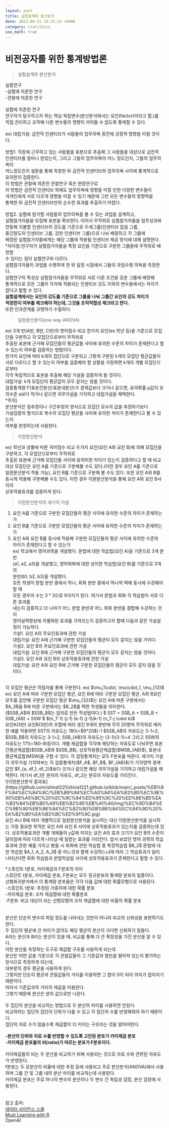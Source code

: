 ```yaml
---
layout: post
title: 실험설계와 분산분석 
date: 2023-08-31 19:21:23 +0900
category: statistics 
use_math: true
---
```

# 비전공자를 위한 통계방법론    
> 실험설계와 분산분석    

실증연구  
-실험에 의존한 연구  
-관찰에 의존한 연구
<br>  
실험에 의존한 연구  
연구자가 탐구하고자 하는 핵심 독립변수(분산분석에서는 요인(factor)이라고 함.)를  
직접 관리하고 조작해 다른 변수들의 영향이 끼어들 수 없도록 통제할 수 있다.
<br>  
ex) 대립가설: 금전적 인센티브가 사람들의 업무의욕 증진에 긍정적 영향을 미칠 것이다.
<br>  
방법1. 직장에 근무하고 있는 사람들을 표본으로 추출해 그 사람들을 대상으로 금전적  
인센티브를 얼마나 받았는지, 그리고 그들의 업무의욕이 어느 정도인지, 그들의 업무의욕이  
어느정도인지 설문을 통해 측정한 뒤 금전적 인센티브와 업무의욕 사이에 통계적으로  
유의한지 검증한다.  
이 방법은 관찰에 의존한 관찰연구 혹은 현장연구로  
이 방법은 금전적 인센티브 외에도 업무의욕에 영향을 미칠 만한 다양한 변수들이  
개개인에게 서로 다르게 영향을 미칠 수 있기 때문에 그런 모든 변수들의 영향력을  
통제한 뒤 금전적 인센티브만의 순수한 효과를 추출하기 어렵다.
<br>  
방법2. 실험에 참가할 사람들의 업무의욕을 볼 수 있는 과업을 설계하고,  
실험참가자들을 모집해 표본을 확보한다. 이어서 무작위로 실험참가자들을 업무성과와  
연동해 지불할 인센티브의 강도를 기준으로 두세그룹(인센티브 없음 그룹,  
중간정도의 인센티브 그룹, 강한 인센티브 그룹)으로 나눠 배정하고 각 그룹에  
배정된 실험참가자들에게는 해당 그룹에 적용될 인센티브 제공 방식에 대해 설명한다.  
*차이점:연구자가 실험참가자들을 특정 요인을 기준으로 구분한 그룹들에 무작위로 배정할  
수 있다는 점이 실험연구와 다르다.  
실험참가자들이 과업을 수행하게 한 뒤 일정 시점에서 그들의 과업수행 의욕을 측정한다.  
실험연구의 특성상 실험참가자들을 무작위로 서로 다른 조건을 갖춘 그룹에 배정해  
통계적으로 모든 그룹이 각각에 적용되는 인센티브 강도 이외의 변수들에서는 차이가  
없다고 말할 수 있다.  
**실험설계에서는 요인의 강도를 기준으로 그룹을 나눠 그룹간 요인의 강도 차이가**  
**적정한지 여부를 체크해야 하는데, 그것을 조작적합성 체크라고 한다.**  
또한 인과관계를 규명하기 수월하다.
<br>  

> 일원분산분석(one way ANOVA)  

ex) 3개 반(A반, B반, C반)의 영어점수 비교
한가지 요인(ex.학년 등)을 기준으로 모집단을 구분하고 각 모집단으로부터 무작위로  
추출된 표본에 근거해 모집단들의 평균값들 사이에 유의한 수준의 차이가 존재한다고 할 수 있는지 여부를 검증하는 방법이다.  
한가지 요인에 따라 k개의 집단으로 구분되고 그렇게 구분된 k개의 모집단 평균값들이  
서로 다르다고 할 수 있는지 여부를 검증해야 할 상황을 가정하면 k개의 개별 모집단으로부터  
각각 독립적으로 표본을 추출해 해당 가설을 검증하게 될 것이다.  
대립가설: k개 모집단의 평균값이 모두 같지는 않을 것이다.  
검증통계량 F(표본간분산/표본내분산)가 경계값보다 크거나 같으면, 유의확률 p값이 
유의수준 a보다 작거나 같으면 귀무가설을 기각하고 대립가설을 채택한다.  
*주의)  
분산분석은 점추정이나 구간추정의 양식으로 모집단 모수의 값을 추정하기보다  
가설검증의 형식으로 복수의 모집단 평균들 사이에 유의한 차이가 존재한다고 볼 수 있는지  
여부를 판정하는데 사용한다.
<br>  

> 이원분산분석  

ex) 학년과 성별에 따른 국어점수 비교
두가지 요인(요인 A와 요인 B)에 의해 모집단을 구분하고, 각 모집단으로부터 무작위로  
추출된 표본에 근거해 모집단들 사이에 유의미한 차이가 있는지 검증하다고 할 때 
비교대상 모집단은 요인 A를 기준으로 구분해볼 수도 있다.(이런 경우 요인 A를 기준으로  
일원분산분석 적용 가능), 요인 B를 기준으로 구분해 볼 수도 있다. 또한 요인 A와 B를  
동시게 적용해 구분해볼 수도 있다. 이런 경우 이원분산분석을 통해 요인 A와 요인 B사이의  
상호작용효과를 검증하게 된다.
<br>  

> 이원분산분석의 세가지 가설   

1. 요인 A를 기준으로 구분한 모집단들의 평균 사이에 유의한 수준의 차이가 존재하는가  
2. 요인 B를 기준으로 구분한 모집단들의 평균 사이에 유의한 수준의 차이가 존재하는가  
3. 요인 A와 요인 B를 동시에 적용해 구분한 모집단들의 평균 사이에 유의한 수준의   
  차이가 존재한다고 할 수 있는가  
ex) 학교에서 영어과목을 개설했다. 문법에 대한 학습법(요인 A)을 기준으로 3개 분반  
(a1, a2, a3)을 개설했고, 영어회화에 대한 상이한 학습법(요인 B)를 기준으로 3개의  
분반(b1, b2, b3)을 개설했다.  
모든 학생이 문법 분반 중에서 하나, 회화 분반 중에서 하나씩 택해 동시에 수강해야할 때  
모든 경우의 수는 $3*3$으로 9가지가 된다. 여기서 문법과 회화 각 학습법이 서로 다른 효과를  
내는지 검증하고 더 나아가 어느 문법 분반과 어느 회화 분반을 결합해 수강하는 것이  
영어실력향상에 차별화된 효과를 가져오는지 검증하고자 할때 다음과 같은 가설설정이 가능하다.  
가설1. 요인 A의 주요인효과에 관한 가설  
대립가설: 요인 A에 근거해 구분한 모집단들의 평균이 모두 같지는 않을 거이다.  
가설2. 요인 B의 주요인효과에 관한 가설  
대립가설: 요인 B에 근거해 구분한 모집단들의 평균이 모두 같지는 않을 것이다.  
가설3. 요인 A와 요인 B의 상호작용효과에 관한 가설  
대립가설: 요안 A와 요인 B에 근거해 구분한 모집단들의 평균이 모두 같지 않을 것이다.
<br>  
각 모집단 평균은 하점자를 통해 구분한다.  
ex) $\mu_1\cdot, \mu\cdot_1, \mu_{12}$  
ex) 요인 A에 따라 구분한 모집단 평균, 요인 B에 따라 구분한 모집단 평균,  
A와 B요인 모두를 감안해 구분한 모집단 평균  
$\mu_{32}$는 요인 A에 따른 구분에서는 $A_3$을 B에 따른 구분에서는 $B_2$를 택한  
학생들을 의미한다.
<br>  
($SSB_A$와 $SSB_B$는 임의로 만든 작성법이다.)  
$  SST = SSB_A + SSB_B + SSB_{AB} + SSW  $  
$(n_T-1) (j-1)   (k-1)  (j-1)(k-1) (n_T-j \cdot k)$
<br>  
요인A(3반) 요인B(3반)의 조합에 따라 생긴 9개의 분반에 각각 20명씩 무작위로 배치한 예를  
적용하면 SST의 자유도는 180(=$9*20$)-1 $SSB_A$의 자유도는 3-1=2,  
$SSB_B$의 자유도는 3-1=2, SSB_{AB}의 자유도는 (3-1)(3-1)=4 그리고  
SSW의 자유도는 171(=180-9)등이다.  
개별 제곱합을 각각에 해당하는 자유도로 나눠주면 표본간평균제곱합($SSB_A$와 $SSB_B$),  
상호작용평균제곱합($MSB_{AB}$), 표본내평균제곱합(MSW)을 구할 수 있다.  
각 검정통계치는 모두 F분포를 따른다.  
세가지 가설 각 귀무가설 기각여부는 각 검증통계치($F_A$, $F_B$, $F_{AB}$)가 기각영역 경계값인 $F_{a, df_1, df_2}$보다  
크거나 같으면 해당 귀무가설을 기각하고 대립가설을 채택한다.  
여기서 df_1은 분자의 자유도, df_2는 분모의 자유도를 가리킨다.
<br>  
![이원분산분석 결과표](https://github.com/shina1221/shina1221.github.io/blob/main/_posts/%EB%8F%84%EC%84%9C/%EB%B9%84%EC%A0%84%EA%B3%B5%EC%9E%90%EB%A5%BC%20%EC%9C%84%ED%95%9C%20%ED%86%B5%EA%B3%84%EB%B0%A9%EB%B2%95%EB%A1%A0/img/%EC%9D%B4%EC%9B%90%EB%B6%84%EC%82%B0%EB%B6%84%EC%84%9D%20%EA%B2%B0%EA%B3%BC%ED%91%9C.jpg)
<br>  
요인 A나 B에 따라 개별적으로 일원분산분석을 실시하는 대신 이원분산분석을 실시하는 가장  
중요한 목적은 요인 A와 요인 B 사이에 상호작용효과가 있는지를 검증하는데 있다.  
상호작용효과란 개별 개체들의 y값에 미치는 요인 A의 효과 크기가 요인 B의 수준이  
달라짐에 따라 다르게 나타날 때 일컫는 효과를 가리킨다.  
앞서 보았던 영어 과목의 학습효과에 관한 예를 가지고 봤을 시 
회화에 관한 학습법 중 특정학습법 $B_2$ 문법에 대한 학습법 $A_1, A_2, A_3$ 중  
어느것과 함께 수강하느냐에 따라 그 학습효과가 달리 나타난다면  
회화 학습법과 문법학습법 사이에 상호작용효과가 존재한다고 말할 수 있다.  

*스튜던트 t분포, 카이제곱과 F분포의 차이  
스튜던트 t분포, 카이제곱 분포, F분포는 모두 정규분포의 통계량 분포의 일종이다.  
선형회귀분석에서 이 통계량 분포들은 각각 다음 값에 대한 확률모형으로 사용된다.  
-스튜던트 t분포: 추정된 가중치에 대한 확률 분포  
-카이제곱 분포: 오차 제곱합에 대한 확률분포  
-F분포: 비교 대상이 되는 선형모형의 오차 제곱합에 대한 비율의 확률 분포  
<br>  
분산은 단순히 변수의 퍼짐 정도를 나타내는 것만이 아니라 비교의 신뢰성을 표현하기도 한다.  
두 집단의 평균에 큰 차이가 없어도 해당 평균의 분산이 크다면 신뢰하기 힘들다.  
A라는 분산과 B라는 분산이 있을 때, 비교를 통해 더 큰 확장성을 가진 분산을 알 수 있다.  
이런 분산을 측정하는 도구로 제곱합 구조를 사용하게 되는데  
분산은 어떤 값을 기준으로 각 관찰값들이 그 기준값과 얼만큼 떨어져 있는지 평가하는 방식으로 측정하게 되는데,  
대부분의 경우 평균을 사용하게 된다.  
그렇지만 단순히 평균과 관찰값들의 거리를 이용하면 그 합이 0이 되어 의미가 없어지기 때문이다.  
따라서 기준값과의 거리의 제곱을 이용한다.  
그렇기 때문에 분산은 양의 값으로만 나온다.
<br>  
두 집단의 분산을 비교하는 방법으로 두 분산의 차이를 사용하면 안된다.  
비교하려는 집단의 집단의 단위가 다를 수 있고 각 집단의 수를 반영해줘야 하기 때문이다.  
집단의 자료 수가 많을수록 제곱합이 더 커지는 구조라는 것을 알아야한다.
<br>  
**-분산의 단위와 자료 수를 반영할 수 있도록 고안된 분포가 카이제곱 분포**  
**-카이제곱 분포들의 비(ratio)가 따르는 분포가 F분포이다.**
<br>  
카이제곱들의 비는 두 분산을 비교하기 위해 사용되는 것으로 자료 수와 관련된 자유도가 반영된다.  
f분포는 두 모분산의 비율에 대한 추정 등에 사용되고 주로 분산분석(ANOVA)에서 사용하며 그룹 간 및 그룹 내의 분산 차이를 비교하는데 사용된다.  
카이제곱 분포는 주로 하나의 변수의 분산이나 두 변수 간 독립셩 검정, 분산 검정에 사용된다.  
<br>  
참고 출처:  
[데이터 사이언스 스쿨](https://datascienceschool.net/02%20mathematics/08.05%20%EC%8A%A4%ED%8A%9C%EB%8D%98%ED%8A%B8%20t%EB%B6%84%ED%8F%AC%2C%20%EC%B9%B4%EC%9D%B4%EC%A0%9C%EA%B3%B1%EB%B6%84%ED%8F%AC%2C%20F%EB%B6%84%ED%8F%AC.html)  
[Must Learning with R](https://wikidocs.net/34010)  
OpenAI  